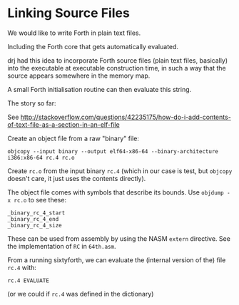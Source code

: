 # Linking Source Files

We would like to write Forth in plain text files.

Including the Forth core that gets automatically evaluated.

drj had this idea to incorporate Forth source files
(plain text files, basically) into the executable
at executable construction time,
in such a way that the source appears somewhere in the memory map.

A small Forth initialisation routine can then
evaluate this string.

The story so far:

See http://stackoverflow.com/questions/42235175/how-do-i-add-contents-of-text-file-as-a-section-in-an-elf-file

Create an object file from a raw "binary" file:

    objcopy --input binary --output elf64-x86-64 --binary-architecture i386:x86-64 rc.4 rc.o

Create `rc.o` from the input binary `rc.4`
(which in our case is test, but `objcopy` doesn't care,
it just uses the contents directly).

The object file comes with symbols that describe its bounds.
Use `objdump -x rc.o` to see these:

```
_binary_rc_4_start
_binary_rc_4_end
_binary_rc_4_size
```

These can be used from assembly by using the NASM `extern`
directive.
See the implementation of `RC` in `64th.asm`.

From a running sixtyforth, we can evaluate the
(internal version of the) file `rc.4` with:

    rc.4 EVALUATE

(or we could if `rc.4` was defined in the dictionary)

